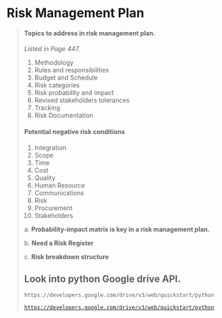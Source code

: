 # Risk Management Plan
> #### **Topics to address in risk management plan.**
> _Listed in Page 447._ 
> 
> 1. Methodology
> 2. Rules and responsibilities
> 3. Budget and Schedule
> 4. Risk categories
> 5. Risk probability and impact
> 6. Revised stakeholders tolerances
> 7. Tracking
> 8. Risk Documentation
> 
> #### **Potential negative risk conditions**
> 1. Integration
> 2. Scope
> 2. Time
> 4. Cost
> 5. Quality
> 6. Human Resource
> 7. Communications
> 8. Risk
> 9. Procurement
> 10. Stakeholders
> 
> a. **Probability-impact matrix is key in a risk management plan.**
> 
> b. **Need a Risk Register**
> 
> c. **Risk breakdown structure**
> 
> 
> ## <quote> Look into python Google drive API.</quote>
> ```URL
> https://developers.google.com/drive/v3/web/quickstart/python
> ```
> <code>https://developers.google.com/drive/v3/web/quickstart/python</code>